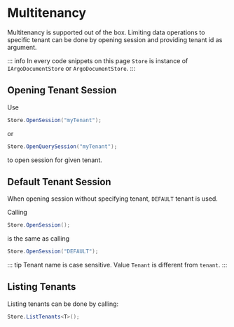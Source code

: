 # Multitenancy

Multitenancy is supported out of the box.
Limiting data operations to specific tenant can be done by opening session and providing tenant id as argument.

::: info
In every code snippets on this page `Store` is instance of `IArgoDocumentStore` or `ArgoDocumentStore`.
:::

## Opening Tenant Session

Use

```csharp
Store.OpenSession("myTenant");
```

or 

```csharp
Store.OpenQuerySession("myTenant");
```
to open session for given tenant.

## Default Tenant Session

When opening session without specifying tenant, `DEFAULT` tenant is used.

Calling

```csharp
Store.OpenSession();
```

is the same as calling

```csharp
Store.OpenSession("DEFAULT");
```

::: tip
Tenant name is case sensitive. Value `Tenant` is different from `tenant`.
:::

## Listing Tenants

Listing tenants can be done by calling:

```csharp
Store.ListTenants<T>();
```
